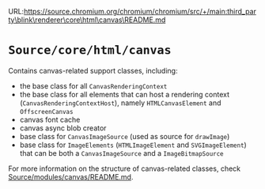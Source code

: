URL:https://source.chromium.org/chromium/chromium/src/+/main:third_party\blink\renderer\core\html\canvas\README.md
# `Source/core/html/canvas`

Contains canvas-related support classes, including:

- the base class for all `CanvasRenderingContext`
- the base class for all elements that can host a rendering context
 (`CanvasRenderingContextHost`), namely `HTMLCanvasElement` and
 `OffscreenCanvas`
- canvas font cache
- canvas async blob creator
- base class for `CanvasImageSource` (used as source for `drawImage`)
- base class for `ImageElements` (`HTMLImageElement` and `SVGImageElement`) that
can be both a `CanvasImageSource` and a `ImageBitmapSource`

For more information on the structure of canvas-related classes, check
[Source/modules/canvas/README.md](../../../modules/canvas/README.md).
